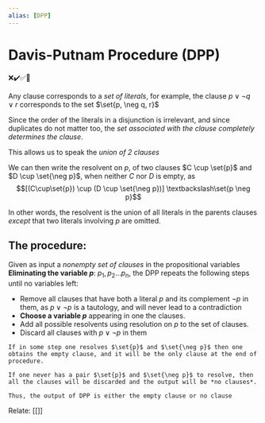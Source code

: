 ```yaml
---
alias: [DPP]
---
```

# Davis-Putnam Procedure (DPP)
❌✔️✅📗

Any clause corresponds to a *set of literals*, for example, the clause $p \lor \neg q \lor r$ corresponds to the set $\set{p, \neg q, r}$

Since the order of the literals in a disjunction is irrelevant, and since duplicates do not matter too, the *set associated with the clause completely determines the clause*.

This allows us to speak the *union of 2 clauses*

We can then write the resolvent on $p$, of two clauses $C \cup \set{p}$ and $D \cup \set{\neg p}$, when neither $C$ nor $D$ is empty, as 
$$[(C\cup\set{p}) \cup (D \cup \set{\neg p})] \textbackslash\set{p \neg p}$$

In other words, the resolvent is the union of all literals in the parents clauses *except*  that two literals involving $p$ are omitted.

## The procedure:
Given as input a *nonempty set of clauses* in the propositional variables 
**Eliminating the variable $p$**:
$p_1,p_2...p_n$, the DPP repeats the following steps until no variables left:
- Remove all clauses that have both a literal $p$ and its complement $\neg p$ in them, as $p \lor \neg p$ is a tautology, and will never lead to a contradiction
- **Choose a variable $p$** appearing in one the clauses.
- Add all possible resolvents using resolution on $p$ to the set of clauses.
- Discard all clauses with $p \lor \neg p$ in them
```ad-note
If in some step one resolves $\set{p}$ and $\set{\neg p}$ then one obtains the empty clause, and it will be the only clause at the end of procedure.

If one never has a pair $\set{p}$ and $\set{\neg p}$ to resolve, then all the clauses will be discarded and the output will be *no clauses*.

Thus, the output of DPP is either the empty clause or no clause

```
Relate: [[]]